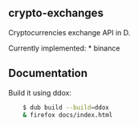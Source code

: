 crypto-exchanges
----------------

Cryptocurrencies exchange API in D.

Currently implemented:
	* binance


Documentation
-------------

Build it using ddox:

```bash
	$ dub build --build=ddox
	& firefox docs/index.html
```
